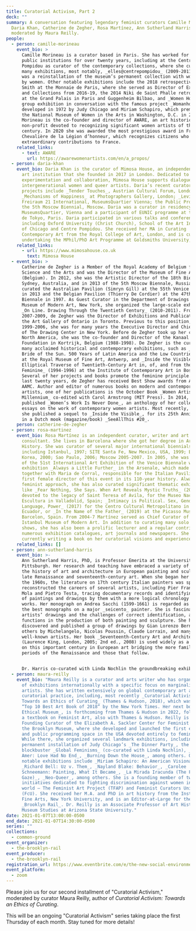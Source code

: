 ```yaml
---
title: Curatorial Activism, Part 2
deck: ""
summary: A conversation featuring legendary feminist curators Camille Morineau,
  Daria Khan, Catherine de Zegher, Rosa Martínez, Ann Sutherland Harris,
  moderated by Maura Reilly.
people:
  - person: camille-morineau
    event_bio: >
      Camille Morineau is a curator based in Paris. She has worked for French
      public institutions for over twenty years, including at the Centre Georges
      Pompidou as curator of the contemporary collections, where she curated
      many exhibitions, most notably, _elles@centrepompidou_ (2009-2011), which
      was a reinstallation of the museum’s permanent collection with works only
      by women. Other notable exhibitions include the 2018 retrospective of Kiki
      Smith at the Monnaie de Paris, where she served as Director of Exhibitions
      and Collections from 2016-19, the 2014 Niki de Saint Phalle retrospective
      at the Grand Palais in Paris and Guggenheim Bilbao, and _Women House_, a
      group exhibition in conversation with the famous project _Womanhouse_,
      developed in 1972 by Judy Chicago and Miriam Schapiro, which premiered at
      the National Museum of Women in the Arts in Washington, D.C. in 2018.
      Morineau is the co-founder and director of AWARE, an art historical
      non-profit devoted to recognizing significant women artists of the 20th
      century. In 2020 she was awarded the most prestigious award in France, the
      Chevalière de la Légion d’honneur, which recognizes citizens who have made
      extraordinary contributions to France. 
    related_links:
      - text: AWARE
        url: https://awarewomenartists.com/en/a_propos/
  - person: daria-khan
    event_bio: Daria Khan is the curator of Mimosa House, an independent non-profit
      art institution that she founded in 2017 in London. Dedicated to artistic
      experimentation and collaboration, Mimosa House supports dialogue between
      intergenerational women and queer artists. Daria’s recent curatorial
      projects include _Tender Touches_, Austrian Cultural Forum, London;
      _Mechanisms of Happiness_ at Photographers Gallery, London; _Levitate_ at
      Freiraum 21 International, MuseumsQuartier Vienna; the Public Programme of
      the 5th Moscow Biennial, Moscow. Daria was a curator in residency at the
      MuseumsQuartier, Vienna and a participant of EUNIC programme at the Palais
      de Tokyo, Paris. Daria participated in various talks and conferences,
      including Oxford University (Christ Church), School of the Art Institute
      of Chicago and Centre Pompidou. She received her MA in Curating
      Contemporary Art from the Royal College of Art, London, and is currently
      undertaking the MPhil/PhD Art Programme at Goldsmiths University, London.
    related_links:
      - url: https://www.mimosahouse.co.uk
        text: Mimosa House
  - event_bio: >
      Catherine de Zegher is a Member of the Royal Academy of Belgium for
      Science and the Arts and was the Director of the Museum of Fine Arts, Gent
      (Belgium). In 2012, she was the Artistic Director of the 18th Biennale of
      Sydney, Australia, and in 2013 of the 5th Moscow Biennale, Russia. She
      curated the Australian Pavilion (Simryn Gill) at the 55th Venice Biennale
      in 2013 and the Belgian Pavilion (Thierry De Cordier) at the 47th Venice
      Biennale in 1997. As Guest Curator in the Department of Drawings at the
      Museum of Modern Art, New York, she organized the large-scale exhibition
      _On Line. Drawing Through the Twentieth Century_ (2010-2011). From
      2007-2009, de Zegher was the Director of Exhibitions and Publications at
      the Art Gallery of Ontario in Toronto. Previous to this position, from
      1999-2006, she was for many years the Executive Director and Chief Curator
      of The Drawing Center in New York. Before de Zegher took up her career in
      North America, she was the co-founder and Director of the Kanaal Art
      Foundation in Kortrijk, Belgium (1988-1998). De Zegher is the curator of
      many acclaimed historical and contemporary exhibitions, such as _America:
      Bride of the Sun. 500 Years of Latin America and the Low Countries_ (1992)
      at the Royal Museum of Fine Art, Antwerp, and _Inside the Visible. An
      Elliptical Traverse of Twentieth-Century Art in, of, and from the
      Feminine_ (1994-1996) at the Institute of Contemporary Art in Boston.
      Several of her projects and books promote the feminine principle. In the
      last twenty years, de Zegher has received Best Show awards from AICA and
      AAMC. Author and editor of numerous books on modern and contemporary
      artists, one of her publications is the October Book _Women Artists at the
      Millennium_ co-edited with Carol Armstrong (MIT Press). In 2014, de Zegher
      published _Women’s Work Is Never Done_, an anthology of her collected
      essays on the work of contemporary women artists. Most recently, in 2020,
      she published a sequel to _Inside the Visible_, for its 25th Anniversary,
      in a Dutch mook (magazine/book) _SeeAllThis #20_.
    person: catherine-de-zegher
  - person: rosa-martinez
    event_bio: Rosa Martínez is an independent curator, writer and art collections
      consultant. She lives in Barcelona where she got her degree in Art
      History. She was curator of several major international biennials,
      including Istanbul, 1997; SITE Santa Fe, New Mexico, USA, 1999; Busan,
      Korea, 2000; Sao Paulo, 2006; Moscow 2005-2007. In 2005, she was director
      of the 51st International Art Exhibition of the Venice Biennale with the
      exhibition _Always a Little Further_ in the Arsenale, which made her –
      together with Maria de Corral, responsible for the Italian Pavilion – the
      first female director of this event in its 110-year history. Always with a
      feminist approach, she has also curated significant thematic exhibitions
      like _Fear Nothing, She Says. When Art Reveals Mystic Truths_ (2015)
      devoted to the legacy of Saint Teresa of Avila, for the Museo Nacional de
      Escultura in Valladolid, Spain; _Intimacy is Political. Sex, Gender,
      Language, Power_ (2017) for the Centro Cultural Metropolitano in Quito,
      Ecuador, or _In the Name of the Father_ (2019) at the Picasso Museum in
      Barcelon, Spain. From 2004-7 Martínez served as Chief Curator of the
      Istanbul Museum of Modern Art. In addition to curating many solo and group
      shows, she has also been a prolific lecturer and a regular contributor to
      numerous exhibition catalogues, art journals and newspapers. She is
      currently writing a book on her curatorial visions and experiences.
    related_links: []
  - person: ann-sutherland-harris
    event_bio: >-
      Ann Sutherland Harris, PhD, is Professor Emerita at the University of
      Pittsburgh. Her research and teaching have embraced a variety of topics in
      the history of art and architecture in European painting and sculpture in
      late Renaissance and seventeenth-century art. When she began her career in
      the 1960s, the literature on 17th century Italian painters was sparse. She
      reconstructed the careers of several artists, including Pier Francesco
      Mola and Pietro Testa, tracing documentary records and identifying a group
      of paintings and drawings by them with a more logical chronology of their
      works. Her monograph on Andrea Sacchi (1599-1661) is regarded as one of
      the best monographs on a major _seicento_ painter. She is fascinated by
      artists’ drawings and the challenges of correct identification, and their
      functions in the production of both painting and sculpture. She has
      discovered and published a group of drawings by Gian Lorenzo Bernini, and
      others by Michelangelo, Nicolas Poussin, Claude Lorrain, and many less
      well-known artists. Her book _Seventeenth-Century Art and Architecture_
      (Laurence King, London, 2005; 2nd ed., 2008) is used widely as a textbook
      on this important century in European art bridging the more familiar
      periods of the Renaissance and those that follow. 


      Dr. Harris co-curated with Linda Nochlin the groundbreaking exhibition _Women Artists, 1550-1950_, which opened at the Los Angeles County Museum in 1976 and then traveled to the University Art Museum, Austin, Texas; the Carnegie Museum of Art, Pittsburgh; and the Brooklyn Museum, New York). As the first exhibition at major museums in the U.S. dedicated to women artists, it attracted large audiences in both Los Angeles and New York, and thus drew public attention to women artists who were little known except to specialists, among them Sofonisba Anguissola, Lavinia Fontana, Artemisia Gentileschi, Judith Leyster, Rachel Ruysch, and Elizabeth Vigée Lebrun. Major exhibitions have been devoted to all of them since and excellent monographs too, except for Ruysch, though she is always included in exhibitions about flower painters. For the _Women Artists, 1550-1950_ catalogue, Dr. Harris wrote most of the catalogue entries for the artists working before 1800 as well as a substantial essay about the situation of all women in the previous centuries whose weaving, embroidery and manuscript illuminations made them the first women artists in Europe – and thus the ancestors of the pioneering women artists who emerged in Europe in the mid-sixteenth-century. Feminist activism has also played a role in Sutherland Harris’ career. In 1970, she testified before the US Congress about the discrimination faced by women in higher education, and then helped to establish the Women’s Caucus for Art, an advocacy organization for women active as artists, art historians, and museum professionals; she served as its first President (1972-74). She continues to write about women artists of the past and present, including Artemisia Gentileschi, Elisabetta Sirani, Alice Neel, Elizabeth Murray and Edna Andrade, among others. Dr. Sutherland Harris received her PhD from the Courtauld Institute of the University of London. 
  - person: maura-reilly
    event_bio: "Maura Reilly is a curator and arts writer who has organized dozens
      of exhibitions internationally with a specific focus on marginalized
      artists. She has written extensively on global contemporary art and
      curatorial practice, including, most recently _Curatorial Activism:
      Towards an Ethics of Curating_ (Thames & Hudson, 2018), which was named a
      “Top 10 Best Art Book of 2018” by the New York Times. Her next book, _The
      Ethical Museum_, is forthcoming from Thames & Hudson in 2022, followed by
      a textbook on Feminist Art, also with Thames & Hudson. Reilly is the
      Founding Curator of the Elizabeth A. Sackler Center for Feminist Art at
      the Brooklyn Museum, where she developed and launched the first exhibition
      and public programming space in the USA devoted entirely to feminist art.
      While there, she organized several landmark exhibitions, including the
      permanent installation of Judy Chicago’s _The Dinner Party_, the
      blockbuster _Global Feminisms_ (co-curated with Linda Nochlin), _Ghada
      Amer: Love Had No End_, _Burning Down the House_, among others. Other
      notable exhibitions include _Miriam Schapiro: An American Visionary_,
      _Richard Bell: Uz v. Them_, _Nayland Blake: Behavior_, _Carolee
      Schneemann: Painting, What It Became_, _La Mirada Iracunda (The Furious
      Gaze)_, _Neo-Queer_, among others. She is a founding member of two
      initiatives dedicated to fighting discrimination against women in the art
      world – The Feminist Art Project (TFAP) and Feminist Curators United
      (FcU). She received her M.A. and PhD in art history from the Institute of
      Fine Arts, New York University, and is an Editor-at-Large for the
      _Brooklyn Rail_. Dr. Reilly is an Associate Professor of Art History and
      Museum Studies at Arizona State University."
date: 2021-01-07T13:00:00-0500
end_date: 2021-01-07T14:30:00-0500
series: ""
collections:
  - common-ground
event_organizer:
  - the-brooklyn-rail
event_producer:
  - the-brooklyn-rail
registration_url: https://www.eventbrite.com/e/the-new-social-environment-207-curatorial-activism-part-2-tickets-134785957427
event_platform:
  - zoom
---
```

Please join us for our second installment of "Curatorial Activism," moderated by curator Maura Reilly, author of *Curatorial Activism: Towards an Ethics of Curating*. 

This will be an ongoing "Curatorial Activism" series taking place the first Thursday of each month. Stay tuned for more details!